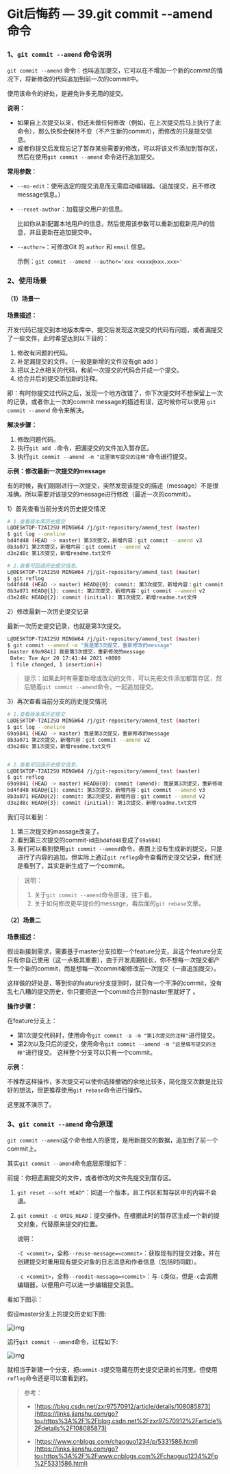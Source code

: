 # Git后悔药 — 39.git commit --amend 命令

### 1、`git commit --amend` 命令说明

`git commit --amend` 命令：也叫追加提交，它可以在不增加一个新的commit的情况下，将新修改的代码追加到前一次的commit中。

使用该命令的好处，是避免许多无用的提交。

**说明：**

- 如果自上次提交以来，你还未做任何修改（例如，在上次提交后马上执行了此命令），那么快照会保持不变（不产生新的commit），而修改的只是提交信息。
- 或者你提交后发现忘记了暂存某些需要的修改，可以将该文件添加到暂存区，然后在使用`git commit --amend` 命令进行追加提交。

**常用参数**：

- `--no-edit`：使用选定的提交消息而无需启动编辑器。（追加提交，且不修改message信息。）

- `--reset-author`：加载提交用户的信息。

  比如你从新配置本地用户的信息，然后使用该参数可以重新加载新用户的信息，并且更新在追加提交中。

- `--author=`：可修改Git 的 `author` 和 `email` 信息。

  示例：`git commit --amend --author='xxx <xxxx@xxx.xxx>'`

### 2、使用场景

#### （1）场景一

**场景描述：**

开发代码已提交到本地版本库中，提交后发现这次提交的代码有问题，或者漏提交了一些文件，此时希望达到以下目的：

1. 修改有问题的代码。
2. 补足漏提交的文件。（一般是新增的文件没有git add ）
3. 把以上2点相关的代码，和前一次提交的代码合并成一个提交。
4. 给合并后的提交添加新的注释。

即：有时你提交过代码之后，发现一个地方改错了，你下次提交时不想保留上一次的记录，或者你上一次的commit message的描述有误，这时候你可以使用 `git commit --amend` 命令来解决。

**解决步骤：**

1. 修改问题代码。
2. 执行`git add .`命令，把漏提交的文件加入暂存区。
3. 执行`git commit --amend -m "这里填写提交的注释"`命令进行提交。

**示例：修改最新一次提交的message**

有的时候，我们刚刚进行一次提交，突然发现该提交的描述（message）不是很准确。所以需要对该提交的message进行修改（最近一次的commit）。

1）首先查看当前分支的历史提交情况



```bash
# 1.查看版本库历史提交
L@DESKTOP-T2AI2SU MINGW64 /j/git-repository/amend_test (master)
$ git log --oneline
bd4fd48 (HEAD -> master) 第3次提交，新增内容：git commit --amend v3
8b3a071 第2次提交，新增内容：git commit --amend v2
d3e2d8c 第1次提交，新增readme.txt文件

# 2.查看可回退历史提交信息。
L@DESKTOP-T2AI2SU MINGW64 /j/git-repository/amend_test (master)
$ git reflog
bd4fd48 (HEAD -> master) HEAD@{0}: commit: 第3次提交，新增内容：git commit --amend v3
8b3a071 HEAD@{1}: commit: 第2次提交，新增内容：git commit --amend v2
d3e2d8c HEAD@{2}: commit (initial): 第1次提交，新增readme.txt文件
```

2）修改最新一次历史提交记录

最新一次历史提交记录，也就是第3次提交。



```bash
L@DESKTOP-T2AI2SU MINGW64 /j/git-repository/amend_test (master)
$ git commit --amend -m "我是第3次提交，重新修改的message"
[master 69a9841] 我是第3次提交，重新修改的message
 Date: Tue Apr 20 17:41:44 2021 +0800
 1 file changed, 1 insertion(+)
```

> 提示：如果此时有需要新增或改动的文件，可以先把文件添加都暂存区，然后随着`git commit --amend`命令，一起追加提交。

3）再次查看当前分支的历史提交情况



```bash
# 1.查看版本库历史提交
L@DESKTOP-T2AI2SU MINGW64 /j/git-repository/amend_test (master)
$ git log --oneline
69a9841 (HEAD -> master) 我是第3次提交，重新修改的message
8b3a071 第2次提交，新增内容：git commit --amend v2
d3e2d8c 第1次提交，新增readme.txt文件


# 2.查看可回退历史提交信息。
L@DESKTOP-T2AI2SU MINGW64 /j/git-repository/amend_test (master)
$ git reflog
69a9841 (HEAD -> master) HEAD@{0}: commit (amend): 我是第3次提交，重新修改的message
bd4fd48 HEAD@{1}: commit: 第3次提交，新增内容：git commit --amend v3
8b3a071 HEAD@{2}: commit: 第2次提交，新增内容：git commit --amend v2
d3e2d8c HEAD@{3}: commit (initial): 第1次提交，新增readme.txt文件
```

我们可以看到：

1. 第三次提交的massage改变了。
2. 看到第三次提交的commit-id由`bd4fd48`变成了`69a9841`
3. 我们可以看到使用`git commit --amend`命令，表面上没有生成新的提交，只是进行了内容的追加。但实际上通过`git reflog`命令查看历史提交记录，我们还是看到了，其实是新生成了一个commit。

> 说明：
>
> 1. 关于`git commit --amend`命令原理，往下看。
> 2. 关于如何修改更早提价的message，看后面的`git rebase`文章。

#### （2）场景二

**场景描述：**

假设新接到需求，需要基于master分支拉取一个feature分支，且这个feature分支只有你自己使用（这一点极其重要），由于开发周期较长，你不想每一次提交都产生一个新的commit，而是想每一次commit都修改前一次提交（一直追加提交）。

这样做的好处是，等到你的feature分支提测时，就只有一个干净的commit，没有乱七八糟的提交历史，你只要把这一个commit合并到master里就好了 。

**操作步骤：**

在feature分支上：

- 第1次提交代码时，使用命令`git commit -a -m "第1次提交的注释"`进行提交。
- 第2次以及只后的提交，使用命令`git commit --amend -m "这里填写提交的注释"`进行提交。
  这样整个分支可以只有一个commit。

**示例：**

不推荐这样操作，多次提交可以使你选择撤销的余地比较多，简化提交次数是比较好的想法，但更推荐使用`git rebase`命令进行操作。

这里就不演示了。

### 3、`git commit --amend` 命令原理

`git commit --amend`这个命令给人的感觉，是用新提交的数据，追加到了前一个commit上。

其实`git commit --amend`命令底层原理如下：

前提：你把遗漏提交的文件，或者修改的文件先提交到暂存区。

1. `git reset --soft HEAD^`：回退一个版本，且工作区和暂存区中的内容不会退。

2. `git commit -c ORIG_HEAD`：提交操作。在根据此时的暂存区生成一个新的提交对象，代替原来提交的位置。

   说明：

   `-C <commit>`，全称`--reuse-message=<commit>`：获取现有的提交对象，并在创建提交时重用现有提交对象的日志消息和作者信息（包括时间戳）。

   `-c <commit>`，全称`--reedit-message=<commit>`：与`-C`类似，但是`-c`会调用编辑器，以便用户可以进一步编辑提交消息。

看如下图示：

假设master分支上的提交历史如下图:



![img](https://upload-images.jianshu.io/upload_images/2495229-11f01155b796a06f.png?imageMogr2/auto-orient/strip|imageView2/2/w/776/format/webp)

运行`git commit --amend`命令，过程如下:

![img](https://upload-images.jianshu.io/upload_images/2495229-35a610eb043f4740.png?imageMogr2/auto-orient/strip|imageView2/2/w/786/format/webp)

就相当于新建一个分支，把`commit-3`提交隐藏在历史提交记录的长河里。但使用`reflog`命令还是可以查看到的。

> 参考：
>
> - [https://blog.csdn.net/zxr97570912/article/details/108085873](https://links.jianshu.com/go?to=https%3A%2F%2Fblog.csdn.net%2Fzxr97570912%2Farticle%2Fdetails%2F108085873)
>
> - [https://www.cnblogs.com/chaoguo1234/p/5331586.html](https://links.jianshu.com/go?to=https%3A%2F%2Fwww.cnblogs.com%2Fchaoguo1234%2Fp%2F5331586.html)
